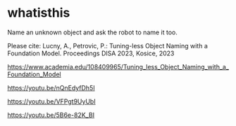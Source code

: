 # whatisthis
Name an unknown object and ask the robot to name it too. 

Please cite: Lucny, A., Petrovic, P.: Tuning-less Object Naming with a Foundation Model.
Proceedings DISA 2023, Kosice, 2023

https://www.academia.edu/108409965/Tuning_less_Object_Naming_with_a_Foundation_Model

https://youtu.be/nQnEdyfDh5I

https://youtu.be/VFPgt9UyUbI

https://youtu.be/5B6e-82K_BI
